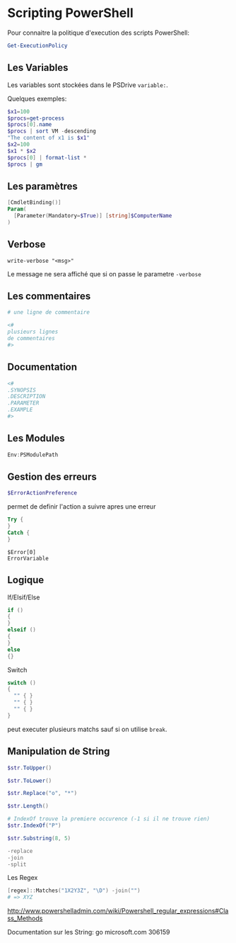 # Scripting PowerShell

Pour connaitre la politique d'execution des scripts PowerShell:
```PowerShell
Get-ExecutionPolicy
```

## Les Variables

Les variables sont stockées dans le PSDrive `variable:`.

Quelques exemples:
```PowerShell
$x1=100
$procs=get-process
$procs[0].name
$procs | sort VM -descending
"The content of x1 is $x1"
$x2=100
$x1 * $x2
$procs[0] | format-list *
$procs | gm
```


## Les paramètres

```PowerShell
[CmdletBinding()]
Param(
  [Parameter(Mandatory=$True)] [string]$ComputerName
)
```


## Verbose

```
write-verbose "<msg>"
```
Le message <msg> ne sera affiché que si on passe le parametre `-verbose`


## Les commentaires

```PowerShell
# une ligne de commentaire

<#
plusieurs lignes
de commentaires
#>
```


## Documentation

```PowerShell
<#
.SYNOPSIS
.DESCRIPTION
.PARAMETER
.EXAMPLE
#>
```

## Les Modules

```PowerShell
Env:PSModulePath
```

## Gestion des erreurs

```PowerShell
$ErrorActionPreference
```
permet de definir l'action a suivre apres une erreur

```PowerShell
Try {
} 
Catch {
}
```

```
$Error[0]
ErrorVariable
```

## Logique

If/Elsif/Else
```PowerShell
if ()
{
}
elseif ()
{
}
else
{}
```

Switch
```PowerShell
switch ()
{
  "" { }
  "" { }
  "" { }
}
```
peut executer plusieurs matchs sauf si on utilise `break`.

## Manipulation de String

```PowerShell
$str.ToUpper()

$str.ToLower()

$str.Replace("o", "*")

$str.Length()

# IndexOf trouve la premiere occurence (-1 si il ne trouve rien)
$str.IndexOf("P")

$str.Substring(8, 5)
```

```PowerShell
-replace
-join
-split
```

Les Regex
```PowerShell
[regex]::Matches("1X2Y3Z", "\D") -join("")
# => XYZ
```

http://www.powershelladmin.com/wiki/Powershell_regular_expressions#Class_Methods

Documentation sur les String:
go microsoft.com 306159
